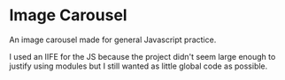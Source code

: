 # Image Carousel

An image carousel made for general Javascript practice.

I used an IIFE for the JS because the project didn't seem large enough to justify using modules but I still wanted as little global code as possible.
